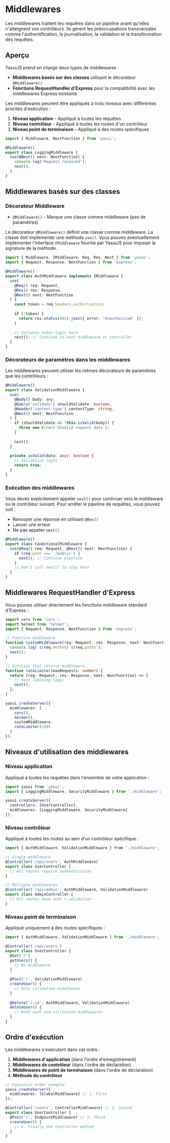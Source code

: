 # Middlewares

Les middlewares traitent les requêtes dans un pipeline avant qu'elles n'atteignent vos contrôleurs. Ils gèrent les préoccupations transversales comme l'authentification, la journalisation, la validation et la transformation des requêtes.

## Aperçu

YasuiJS prend en charge deux types de middlewares :
- **Middlewares basés sur des classes** utilisant le décorateur `@Middleware()`
- **Fonctions RequestHandler d'Express** pour la compatibilité avec les middlewares Express existants

Les middlewares peuvent être appliqués à trois niveaux avec différentes priorités d'exécution :
1. **Niveau application** - Appliqué à toutes les requêtes
2. **Niveau contrôleur** - Appliqué à toutes les routes d'un contrôleur
3. **Niveau point de terminaison** - Appliqué à des routes spécifiques

```typescript
import { Middleware, NextFunction } from 'yasui';

@Middleware()
export class LoggingMiddleware {
  use(@Next() next: NextFunction) {
    console.log('Request received');
    next();
  }
}
```

## Middlewares basés sur des classes

### Décorateur Middleware

- `@Middleware()` - Marque une classe comme middleware (pas de paramètres)

Le décorateur `@Middleware()` définit une classe comme middleware. La classe doit implémenter une méthode `use()`. Vous pouvez éventuellement implémenter l'interface `IMiddleware` fournie par YasuiJS pour imposer la signature de la méthode.

```typescript
import { Middleware, IMiddleware, Req, Res, Next } from 'yasui';
import { Request, Response, NextFunction } from 'express';

@Middleware()
export class AuthMiddleware implements IMiddleware {
  use(
    @Req() req: Request,
    @Res() res: Response,
    @Next() next: NextFunction
  ) {
    const token = req.headers.authorization;
    
    if (!token) {
      return res.status(401).json({ error: 'Unauthorized' });
    }
    
    // Validate token logic here
    next(); // Continue to next middleware or controller
  }
}
```

### Décorateurs de paramètres dans les middlewares

Les middlewares peuvent utiliser les mêmes décorateurs de paramètres que les contrôleurs :

```typescript
@Middleware()
export class ValidationMiddleware {
  use(
    @Body() body: any,
    @Query('validate') shouldValidate: boolean,
    @Header('content-type') contentType: string,
    @Next() next: NextFunction
  ) {
    if (shouldValidate && !this.isValid(body)) {
      throw new Error('Invalid request data');
    }
    
    next();
  }
  
  private isValid(data: any): boolean {
    // Validation logic
    return true;
  }
}
```

### Exécution des middlewares

Vous devez explicitement appeler `next()` pour continuer vers le middleware ou le contrôleur suivant. Pour arrêter le pipeline de requêtes, vous pouvez soit :
- Renvoyer une réponse en utilisant `@Res()`
- Lancer une erreur
- Ne pas appeler `next()`

```typescript
@Middleware()
export class ConditionalMiddleware {
  use(@Req() req: Request, @Next() next: NextFunction) {
    if (req.path === '/public') {
      next(); // Continue pipeline
    }
    // Don't call next() to stop here
  }
}
```

## Middlewares RequestHandler d'Express

Vous pouvez utiliser directement les fonctions middleware standard d'Express :

```typescript
import cors from 'cors';
import helmet from 'helmet';
import { Request, Response, NextFunction } from 'express';

// Function middleware
function customMiddleware(req: Request, res: Response, next: NextFunction) {
  console.log(`${req.method} ${req.path}`);
  next();
}

// Function that returns middleware
function rateLimiter(maxRequests: number) {
  return (req: Request, res: Response, next: NextFunction) => {
    // Rate limiting logic
    next();
  };
}

yasui.createServer({
  middlewares: [
    cors(),
    helmet(),
    customMiddleware,
    rateLimiter(100)
  ]
});
```

## Niveaux d'utilisation des middlewares

### Niveau application

Appliqué à toutes les requêtes dans l'ensemble de votre application :

```typescript
import yasui from 'yasui';
import { LoggingMiddleware, SecurityMiddleware } from './middleware';

yasui.createServer({
  controllers: [UserController],
  middlewares: [LoggingMiddleware, SecurityMiddleware]
});
```

### Niveau contrôleur

Appliqué à toutes les routes au sein d'un contrôleur spécifique :

```typescript
import { AuthMiddleware, ValidationMiddleware } from './middleware';

// Single middleware
@Controller('/api/users', AuthMiddleware)
export class UserController {
  // All routes require authentication
}

// Multiple middlewares
@Controller('/api/admin', AuthMiddleware, ValidationMiddleware)
export class AdminController {
  // All routes have auth + validation
}
```

### Niveau point de terminaison

Appliqué uniquement à des routes spécifiques :

```typescript
import { AuthMiddleware, ValidationMiddleware } from './middleware';

@Controller('/api/users')
export class UserController {
  @Get('/')
  getUsers() {
    // No middleware
  }
  
  @Post('/', ValidationMiddleware)
  createUser() {
    // Only validation middleware
  }
  
  @Delete('/:id', AuthMiddleware, ValidationMiddleware)
  deleteUser() {
    // Both auth and validation middlewares
  }
}
```

## Ordre d'exécution

Les middlewares s'exécutent dans cet ordre :

1. **Middlewares d'application** (dans l'ordre d'enregistrement)
2. **Middlewares de contrôleur** (dans l'ordre de déclaration)
3. **Middlewares de point de terminaison** (dans l'ordre de déclaration)
4. **Méthode du contrôleur**

```typescript
// Execution order example:
yasui.createServer({
  middlewares: [GlobalMiddleware] // 1. First
});

@Controller('/users', ControllerMiddleware) // 2. Second
export class UserController {
  @Post('/', EndpointMiddleware) // 3. Third
  createUser() {
    // 4. Finally the controller method
  }
}
```
